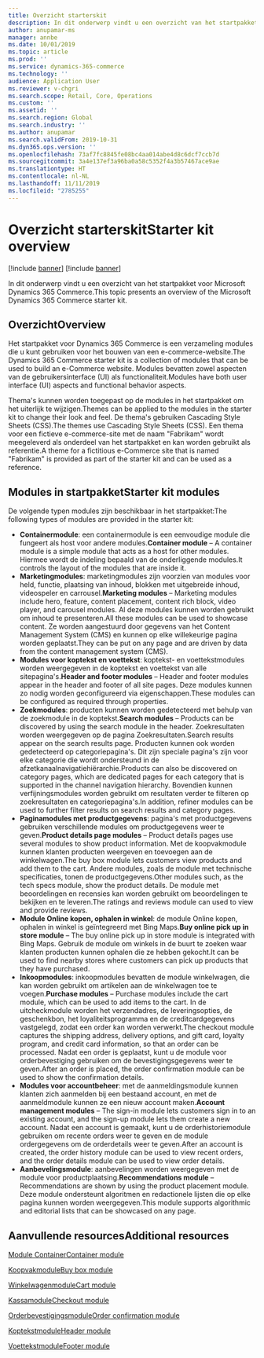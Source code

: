 ```yaml
---
title: Overzicht starterskit
description: In dit onderwerp vindt u een overzicht van het startpakket voor Microsoft Dynamics 365 Commerce.
author: anupamar-ms
manager: annbe
ms.date: 10/01/2019
ms.topic: article
ms.prod: ''
ms.service: dynamics-365-commerce
ms.technology: ''
audience: Application User
ms.reviewer: v-chgri
ms.search.scope: Retail, Core, Operations
ms.custom: ''
ms.assetid: ''
ms.search.region: Global
ms.search.industry: ''
ms.author: anupamar
ms.search.validFrom: 2019-10-31
ms.dyn365.ops.version: ''
ms.openlocfilehash: 73af7fc8845fe08bc4aa014abe4d8c6dcf7ccb7d
ms.sourcegitcommit: 3a4e137ef3a96ba0a58c5352f4a3b57467ace9ae
ms.translationtype: HT
ms.contentlocale: nl-NL
ms.lasthandoff: 11/11/2019
ms.locfileid: "2785255"
---
```

# <a name="starter-kit-overview"></a><span data-ttu-id="b107b-103">Overzicht starterskit</span><span class="sxs-lookup"><span data-stu-id="b107b-103">Starter kit overview</span></span>

[!include [banner](includes/preview-banner.md)]
[!include [banner](includes/banner.md)]

<span data-ttu-id="b107b-104">In dit onderwerp vindt u een overzicht van het startpakket voor Microsoft Dynamics 365 Commerce.</span><span class="sxs-lookup"><span data-stu-id="b107b-104">This topic presents an overview of the Microsoft Dynamics 365 Commerce starter kit.</span></span>

## <a name="overview"></a><span data-ttu-id="b107b-105">Overzicht</span><span class="sxs-lookup"><span data-stu-id="b107b-105">Overview</span></span>

<span data-ttu-id="b107b-106">Het startpakket voor Dynamics 365 Commerce is een verzameling modules die u kunt gebruiken voor het bouwen van een e-commerce-website.</span><span class="sxs-lookup"><span data-stu-id="b107b-106">The Dynamics 365 Commerce starter kit is a collection of modules that can be used to build an e-Commerce website.</span></span> <span data-ttu-id="b107b-107">Modules bevatten zowel aspecten van de gebruikersinterface (UI) als functionaliteit.</span><span class="sxs-lookup"><span data-stu-id="b107b-107">Modules have both user interface (UI) aspects and functional behavior aspects.</span></span>

<span data-ttu-id="b107b-108">Thema's kunnen worden toegepast op de modules in het startpakket om het uiterlijk te wijzigen.</span><span class="sxs-lookup"><span data-stu-id="b107b-108">Themes can be applied to the modules in the starter kit to change their look and feel.</span></span> <span data-ttu-id="b107b-109">De thema's gebruiken Cascading Style Sheets (CSS).</span><span class="sxs-lookup"><span data-stu-id="b107b-109">The themes use Cascading Style Sheets (CSS).</span></span> <span data-ttu-id="b107b-110">Een thema voor een fictieve e-commerce-site met de naam "Fabrikam" wordt meegeleverd als onderdeel van het startpakket en kan worden gebruikt als referentie.</span><span class="sxs-lookup"><span data-stu-id="b107b-110">A theme for a fictitious e-Commerce site that is named "Fabrikam" is provided as part of the starter kit and can be used as a reference.</span></span>

## <a name="starter-kit-modules"></a><span data-ttu-id="b107b-111">Modules in startpakket</span><span class="sxs-lookup"><span data-stu-id="b107b-111">Starter kit modules</span></span>

<span data-ttu-id="b107b-112">De volgende typen modules zijn beschikbaar in het startpakket:</span><span class="sxs-lookup"><span data-stu-id="b107b-112">The following types of modules are provided in the starter kit:</span></span>

- <span data-ttu-id="b107b-113">**Containermodule**: een containermodule is een eenvoudige module die fungeert als host voor andere modules.</span><span class="sxs-lookup"><span data-stu-id="b107b-113">**Container module** – A container module is a simple module that acts as a host for other modules.</span></span> <span data-ttu-id="b107b-114">Hiermee wordt de indeling bepaald van de onderliggende modules.</span><span class="sxs-lookup"><span data-stu-id="b107b-114">It controls the layout of the modules that are inside it.</span></span>
- <span data-ttu-id="b107b-115">**Marketingmodules**: marketingmodules zijn voorzien van modules voor held, functie, plaatsing van inhoud, blokken met uitgebreide inhoud, videospeler en carrousel.</span><span class="sxs-lookup"><span data-stu-id="b107b-115">**Marketing modules** – Marketing modules include hero, feature, content placement, content rich block, video player, and carousel modules.</span></span> <span data-ttu-id="b107b-116">Al deze modules kunnen worden gebruikt om inhoud te presenteren.</span><span class="sxs-lookup"><span data-stu-id="b107b-116">All these modules can be used to showcase content.</span></span> <span data-ttu-id="b107b-117">Ze worden aangestuurd door gegevens van het Content Management System (CMS) en kunnen op elke willekeurige pagina worden geplaatst.</span><span class="sxs-lookup"><span data-stu-id="b107b-117">They can be put on any page and are driven by data from the content management system (CMS).</span></span>
- <span data-ttu-id="b107b-118">**Modules voor koptekst en voettekst**: koptekst- en voettekstmodules worden weergegeven in de koptekst en voettekst van alle sitepagina's.</span><span class="sxs-lookup"><span data-stu-id="b107b-118">**Header and footer modules** – Header and footer modules appear in the header and footer of all site pages.</span></span> <span data-ttu-id="b107b-119">Deze modules kunnen zo nodig worden geconfigureerd via eigenschappen.</span><span class="sxs-lookup"><span data-stu-id="b107b-119">These modules can be configured as required through properties.</span></span>
- <span data-ttu-id="b107b-120">**Zoekmodules**: producten kunnen worden gedetecteerd met behulp van de zoekmodule in de koptekst.</span><span class="sxs-lookup"><span data-stu-id="b107b-120">**Search modules** – Products can be discovered by using the search module in the header.</span></span> <span data-ttu-id="b107b-121">Zoekresultaten worden weergegeven op de pagina Zoekresultaten.</span><span class="sxs-lookup"><span data-stu-id="b107b-121">Search results appear on the search results page.</span></span> <span data-ttu-id="b107b-122">Producten kunnen ook worden gedetecteerd op categoriepagina's. Dit zijn speciale pagina's zijn voor elke categorie die wordt ondersteund in de afzetkanaalnavigatiehiërarchie.</span><span class="sxs-lookup"><span data-stu-id="b107b-122">Products can also be discovered on category pages, which are dedicated pages for each category that is supported in the channel navigation hierarchy.</span></span> <span data-ttu-id="b107b-123">Bovendien kunnen verfijningsmodules worden gebruikt om resultaten verder te filteren op zoekresultaten en categoriepagina's.</span><span class="sxs-lookup"><span data-stu-id="b107b-123">In addition, refiner modules can be used to further filter results on search results and category pages.</span></span>
- <span data-ttu-id="b107b-124">**Paginamodules met productgegevens**: pagina's met productgegevens gebruiken verschillende modules om productgegevens weer te geven.</span><span class="sxs-lookup"><span data-stu-id="b107b-124">**Product details page modules** – Product details pages use several modules to show product information.</span></span> <span data-ttu-id="b107b-125">Met de koopvakmodule kunnen klanten producten weergeven en toevoegen aan de winkelwagen.</span><span class="sxs-lookup"><span data-stu-id="b107b-125">The buy box module lets customers view products and add them to the cart.</span></span> <span data-ttu-id="b107b-126">Andere modules, zoals de module met technische specificaties, tonen de productgegevens.</span><span class="sxs-lookup"><span data-stu-id="b107b-126">Other modules such, as the tech specs module, show the product details.</span></span> <span data-ttu-id="b107b-127">De module met beoordelingen en recensies kan worden gebruikt om beoordelingen te bekijken en te leveren.</span><span class="sxs-lookup"><span data-stu-id="b107b-127">The ratings and reviews module can used to view and provide reviews.</span></span>
- <span data-ttu-id="b107b-128">**Module Online kopen, ophalen in winkel**: de module Online kopen, ophalen in winkel is geïntegreerd met Bing Maps.</span><span class="sxs-lookup"><span data-stu-id="b107b-128">**Buy online pick up in store module** – The buy online pick up in store module is integrated with Bing Maps.</span></span> <span data-ttu-id="b107b-129">Gebruik de module om winkels in de buurt te zoeken waar klanten producten kunnen ophalen die ze hebben gekocht.</span><span class="sxs-lookup"><span data-stu-id="b107b-129">It can be used to find nearby stores where customers can pick up products that they have purchased.</span></span>
- <span data-ttu-id="b107b-130">**Inkoopmodules**: inkoopmodules bevatten de module winkelwagen, die kan worden gebruikt om artikelen aan de winkelwagen toe te voegen.</span><span class="sxs-lookup"><span data-stu-id="b107b-130">**Purchase modules** – Purchase modules include the cart module, which can be used to add items to the cart.</span></span> <span data-ttu-id="b107b-131">In de uitcheckmodule worden het verzendadres, de leveringsopties, de geschenkbon, het loyaliteitsprogramma en de creditcardgegevens vastgelegd, zodat een order kan worden verwerkt.</span><span class="sxs-lookup"><span data-stu-id="b107b-131">The checkout module captures the shipping address, delivery options, and gift card, loyalty program, and credit card information, so that an order can be processed.</span></span> <span data-ttu-id="b107b-132">Nadat een order is geplaatst, kunt u de module voor orderbevestiging gebruiken om de bevestigingsgegevens weer te geven.</span><span class="sxs-lookup"><span data-stu-id="b107b-132">After an order is placed, the order confirmation module can be used to show the confirmation details.</span></span>
- <span data-ttu-id="b107b-133">**Modules voor accountbeheer**: met de aanmeldingsmodule kunnen klanten zich aanmelden bij een bestaand account, en met de aanmeldmodule kunnen ze een nieuw account maken.</span><span class="sxs-lookup"><span data-stu-id="b107b-133">**Account management modules** – The sign-in module lets customers sign in to an existing account, and the sign-up module lets them create a new account.</span></span> <span data-ttu-id="b107b-134">Nadat een account is gemaakt, kunt u de orderhistoriemodule gebruiken om recente orders weer te geven en de module ordergegevens om de orderdetails weer te geven.</span><span class="sxs-lookup"><span data-stu-id="b107b-134">After an account is created, the order history module can be used to view recent orders, and the order details module can be used to view order details.</span></span>
- <span data-ttu-id="b107b-135">**Aanbevelingsmodule**: aanbevelingen worden weergegeven met de module voor productplaatsing.</span><span class="sxs-lookup"><span data-stu-id="b107b-135">**Recommendations module** – Recommendations are shown by using the product placement module.</span></span> <span data-ttu-id="b107b-136">Deze module ondersteunt algoritmen en redactionele lijsten die op elke pagina kunnen worden weergegeven.</span><span class="sxs-lookup"><span data-stu-id="b107b-136">This module supports algorithmic and editorial lists that can be showcased on any page.</span></span>

## <a name="additional-resources"></a><span data-ttu-id="b107b-137">Aanvullende resources</span><span class="sxs-lookup"><span data-stu-id="b107b-137">Additional resources</span></span>

[<span data-ttu-id="b107b-138">Module Container</span><span class="sxs-lookup"><span data-stu-id="b107b-138">Container module</span></span>](add-container-module.md)

[<span data-ttu-id="b107b-139">Koopvakmodule</span><span class="sxs-lookup"><span data-stu-id="b107b-139">Buy box module</span></span>](add-buy-box.md)

[<span data-ttu-id="b107b-140">Winkelwagenmodule</span><span class="sxs-lookup"><span data-stu-id="b107b-140">Cart module</span></span>](add-cart-module.md)

[<span data-ttu-id="b107b-141">Kassamodule</span><span class="sxs-lookup"><span data-stu-id="b107b-141">Checkout module</span></span>](add-checkout-module.md)

[<span data-ttu-id="b107b-142">Orderbevestigingsmodule</span><span class="sxs-lookup"><span data-stu-id="b107b-142">Order confirmation module</span></span>](order-confirmation-module.md)

[<span data-ttu-id="b107b-143">Koptekstmodule</span><span class="sxs-lookup"><span data-stu-id="b107b-143">Header module</span></span>](author-header-module.md)

[<span data-ttu-id="b107b-144">Voettekstmodule</span><span class="sxs-lookup"><span data-stu-id="b107b-144">Footer module</span></span>](author-footer-module.md)
